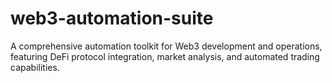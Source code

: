 # web3-automation-suite
A comprehensive automation toolkit for Web3 development and operations, featuring DeFi protocol integration, market analysis, and automated trading capabilities.
